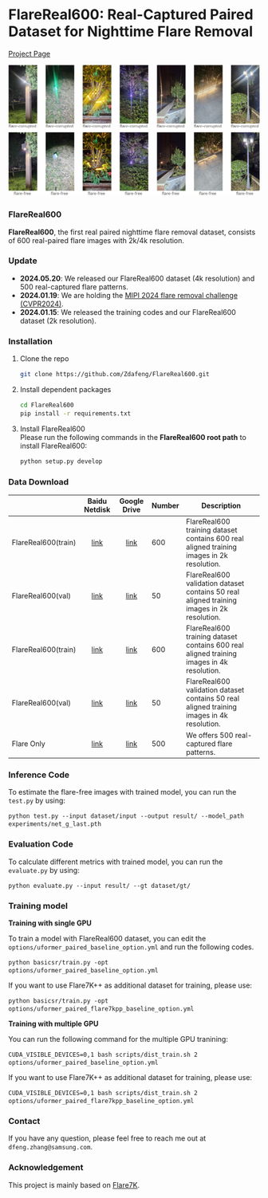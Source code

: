 # FlareReal600: Real-Captured Paired Dataset for Nighttime Flare Removal

[Project Page](https://zdafeng.github.io/projects/FlareReal600)

<img src="assets/flare600.png" width="1000px"/>


### FlareReal600
**FlareReal600**, the first real paired nighttime flare removal dataset, consists of 600 real-paired flare images with 2k/4k resolution.

### Update

- **2024.05.20**: We released our FlareReal600 dataset (4k resolution) and 500 real-captured flare patterns.
- **2024.01.19**: We are holding the [MIPI 2024 flare removal challenge (CVPR2024)](https://mipi-challenge.org/MIPI2024/).
- **2024.01.15**: We released the training codes and our FlareReal600 dataset (2k resolution).

### Installation

1. Clone the repo

    ```bash
    git clone https://github.com/Zdafeng/FlareReal600.git
    ```

1. Install dependent packages

    ```bash
    cd FlareReal600
    pip install -r requirements.txt
    ```

1. Install FlareReal600<br>
    Please run the following commands in the **FlareReal600 root path** to install FlareReal600:<br>

    ```bash
    python setup.py develop
    ```

### Data Download

|     | Baidu Netdisk | Google Drive | Number | Description|
| :--- | :--: | :----: | :---- | ---- |
| FlareReal600(train) | [link](https://pan.baidu.com/s/1WOxCefWMI-n48krrb9-feA?pwd=mipi) | [link](https://drive.google.com/drive/folders/1LLLYEM0RhQMWIj0lTl_rK3jzZJWJrd5m?usp=sharing) | 600 | FlareReal600 training dataset contains 600 real aligned training images in 2k resolution. |
| FlareReal600(val)| [link](https://pan.baidu.com/s/1hzIy5jwTnTsWSMZQbGRuBA?pwd=mipi) | [link](https://drive.google.com/drive/folders/1NcyicOR1LuGd4HygelLcxC2e0Y_-_L9q?usp=sharing) | 50 | FlareReal600 validation dataset contains 50 real aligned training images in 2k resolution.|
| FlareReal600(train) | [link](https://pan.baidu.com/s/1I8AWzoYU1gnLSDnzALq1Bw?pwd=mipi) | [link](https://xiaozhazha-my.sharepoint.com/:f:/g/personal/xiaozhazha_xiaozhazha_onmicrosoft_com/EnyZ44JxiAtPtkAVQvMcEwYB6da5YDA749uJ208H-YPjww?e=DoGecH) | 600 | FlareReal600 training dataset contains 600 real aligned training images in 4k resolution. |
| FlareReal600(val)| [link](https://pan.baidu.com/s/1TFfSSB58JcDdx0VK3_jKgA?pwd=mipi) | [link](https://xiaozhazha-my.sharepoint.com/:f:/g/personal/xiaozhazha_xiaozhazha_onmicrosoft_com/EgSjRaLUWEBMka3EP1bILT0BOzCTTeuZ9vZoH58DjXzoFw?e=U1YcsU) | 50 | FlareReal600 validation dataset contains 50 real aligned training images in 4k resolution.|
| Flare Only| [link](https://pan.baidu.com/s/1K3HjTxLPKCb4RvGFh_aVkA?pwd=mipi) | [link](https://drive.google.com/drive/folders/18h5aNqFXML_KnQHdEJZe_dGPSYjLiUdz?usp=sharing) | 500 | We offers 500 real-captured flare patterns.|

### Inference Code
To estimate the flare-free images with trained model, you can run the `test.py` by using:
```
python test.py --input dataset/input --output result/ --model_path experiments/net_g_last.pth
```

### Evaluation Code
To calculate different metrics with trained model, you can run the `evaluate.py` by using:
```
python evaluate.py --input result/ --gt dataset/gt/
```

### Training model

**Training with single GPU**

To train a model with FlareReal600 dataset, you can edit the `options/uformer_paired_baseline_option.yml` and run the following codes. 

```
python basicsr/train.py -opt options/uformer_paired_baseline_option.yml
```
If you want to use Flare7K++ as additional dataset for training, please use:
```
python basicsr/train.py -opt options/uformer_paired_flare7kpp_baseline_option.yml
```

**Training with multiple GPU**

You can run the following command for the multiple GPU tranining:

```
CUDA_VISIBLE_DEVICES=0,1 bash scripts/dist_train.sh 2 options/uformer_paired_baseline_option.yml
```
If you want to use Flare7K++ as additional dataset for training, please use:
```
CUDA_VISIBLE_DEVICES=0,1 bash scripts/dist_train.sh 2 options/uformer_paired_flare7kpp_baseline_option.yml
```

### Contact
If you have any question, please feel free to reach me out at `dfeng.zhang@samsung.com`.

### Acknowledgement
This project is mainly based on [Flare7K](https://github.com/ykdai/Flare7K).
